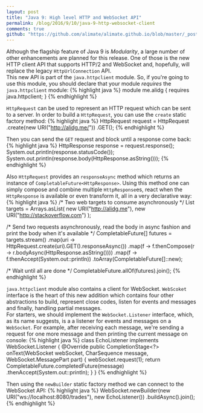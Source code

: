 ```yaml
---
layout: post
title: "Java 9: High level HTTP and WebSocket API"
permalink: /blog/2016/9/10/java-9-http-websocket-client
comments: true
github: "https://github.com/alimate/alimate.github.io/blob/master/_posts/2016-9-10-java-9-http-websocket-client.md"
---
```

Although the flagship feature of Java 9 is *Modularity*, a large number of other enhancements are planned for this release. One of those is the new HTTP client API that supports HTTP/2 and WebSocket and, hopefully, will replace the legacy `HttpUrlConnection` API. <br>
This new API is part of the `java.httpclient` module. So, if you're going to use this module, you should declare that your module *requires* the `java.httpclient` module:
{% highlight java %}
module me.alidg {
    requires java.httpclient;
}
{% endhighlight %}

`HttpRequest` can be used to represent an HTTP request which can be sent to a server. In order to build a `HttpRequest`, you can use the `create` static factory method:
{% highlight java %}
HttpRequest request = HttpRequest
                           .create(new URI("http://alidg.me/"))
                           .GET();
{% endhighlight %}

Then you can send the `GET` request and block until a response come back:
{% highlight java %}
HttpResponse response = request.response();
System.out.println(response.statusCode());
System.out.println(response.body(HttpResponse.asString()));
{% endhighlight %}

Also `HttpRequest` provides an `responseAsync` method which returns an instance of `CompletableFuture<HttpResponse>`. Using this
method one can simply compose and combine multiple `HttpResponse`es, react when the `HttpResponse` is available or
even transform it, all in a very declarative way:
{% highlight java %}
/*
  Two web targets to consume asynchronously
 */
List<URI> targets = Arrays.asList(
        new URI("http://alidg.me"),
        new URI("http://stackoverflow.com")
);

/*
  Send two requests asynchronously, read the body in async fashion
  and print the body when it's available
 */
CompletableFuture<?>[] futures = targets.stream()
        .map(uri -> HttpRequest.create(uri).GET().responseAsync())
        .map(f -> f.thenCompose(r -> r.bodyAsync(HttpResponse.asString())))
        .map(f -> f.thenAccept(System.out::println))
        .toArray(CompletableFuture<?>[]::new);

/*
  Wait until all are done
 */
CompletableFuture.allOf(futures).join();
{% endhighlight %}

`java.httpclient` module also contains a client for WebSocket. `WebScoket` interface is the heart of this new
addition which contains four other abstractions to build, represent close codes, listen for events and messages and finally, handling
partial messages.<br>
For starters, we should implement the `WebSocket.Listener` interface, which, as its name suggests, is a a listener for events and messages on a `WebSocket`. For example, after receiving each message, we're sending a request for one more message and then printing the current message on console:
{% highlight java %}
class EchoListener implements WebSocket.Listener {
    @Override
    public CompletionStage<?> onText(WebSocket webSocket,
                                     CharSequence message,
                                     WebSocket.MessagePart part) {
        webSocket.request(1);
        return CompletableFuture.completedFuture(message)
                                .thenAccept(System.out::println);
    }
}
{% endhighlight %}

Then using the `newBuilder` static factory method we can connect to the WebSocket API:
{% highlight java %}
WebSocket.newBuilder(new URI("ws://localhost:8080/trades"), new EchoListener())
         .buildAsync().join();
{% endhighlight %}
